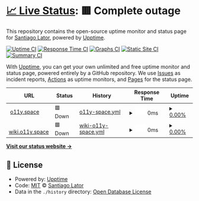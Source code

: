 # [📈 Live Status](https://santiagolator.github.io/upptime): <!--live status--> **🟥 Complete outage**

This repository contains the open-source uptime monitor and status page for [Santiago Lator](https://flowcv.me/santiago-lator), powered by [Upptime](https://github.com/upptime/upptime).

[![Uptime CI](https://github.com/santiagolator/upptime/workflows/Uptime%20CI/badge.svg)](https://github.com/santiagolator/upptime/actions?query=workflow%3A%22Uptime+CI%22)
[![Response Time CI](https://github.com/santiagolator/upptime/workflows/Response%20Time%20CI/badge.svg)](https://github.com/santiagolator/upptime/actions?query=workflow%3A%22Response+Time+CI%22)
[![Graphs CI](https://github.com/santiagolator/upptime/workflows/Graphs%20CI/badge.svg)](https://github.com/santiagolator/upptime/actions?query=workflow%3A%22Graphs+CI%22)
[![Static Site CI](https://github.com/santiagolator/upptime/workflows/Static%20Site%20CI/badge.svg)](https://github.com/santiagolator/upptime/actions?query=workflow%3A%22Static+Site+CI%22)
[![Summary CI](https://github.com/santiagolator/upptime/workflows/Summary%20CI/badge.svg)](https://github.com/santiagolator/upptime/actions?query=workflow%3A%22Summary+CI%22)

With [Upptime](https://upptime.js.org), you can get your own unlimited and free uptime monitor and status page, powered entirely by a GitHub repository. We use [Issues](https://github.com/santiagolator/upptime/issues) as incident reports, [Actions](https://github.com/santiagolator/upptime/actions) as uptime monitors, and [Pages](https://santiagolator.github.io/upptime) for the status page.

<!--start: status pages-->
<!-- This summary is generated by Upptime (https://github.com/upptime/upptime) -->
<!-- Do not edit this manually, your changes will be overwritten -->
<!-- prettier-ignore -->
| URL | Status | History | Response Time | Uptime |
| --- | ------ | ------- | ------------- | ------ |
| <img alt="" src="https://icons.duckduckgo.com/ip3/o11y.space.ico" height="13"> [o11y.space](https://o11y.space/) | 🟥 Down | [o11y-space.yml](https://github.com/santiagolator/upptime/commits/HEAD/history/o11y-space.yml) | <details><summary><img alt="Response time graph" src="./graphs/o11y-space/response-time-week.png" height="20"> 0ms</summary><br><a href="https://santiagolator.github.io/upptime/history/o11y-space"><img alt="Response time 369" src="https://img.shields.io/endpoint?url=https%3A%2F%2Fraw.githubusercontent.com%2Fsantiagolator%2Fupptime%2FHEAD%2Fapi%2Fo11y-space%2Fresponse-time.json"></a><br><a href="https://santiagolator.github.io/upptime/history/o11y-space"><img alt="24-hour response time 0" src="https://img.shields.io/endpoint?url=https%3A%2F%2Fraw.githubusercontent.com%2Fsantiagolator%2Fupptime%2FHEAD%2Fapi%2Fo11y-space%2Fresponse-time-day.json"></a><br><a href="https://santiagolator.github.io/upptime/history/o11y-space"><img alt="7-day response time 0" src="https://img.shields.io/endpoint?url=https%3A%2F%2Fraw.githubusercontent.com%2Fsantiagolator%2Fupptime%2FHEAD%2Fapi%2Fo11y-space%2Fresponse-time-week.json"></a><br><a href="https://santiagolator.github.io/upptime/history/o11y-space"><img alt="30-day response time 0" src="https://img.shields.io/endpoint?url=https%3A%2F%2Fraw.githubusercontent.com%2Fsantiagolator%2Fupptime%2FHEAD%2Fapi%2Fo11y-space%2Fresponse-time-month.json"></a><br><a href="https://santiagolator.github.io/upptime/history/o11y-space"><img alt="1-year response time 411" src="https://img.shields.io/endpoint?url=https%3A%2F%2Fraw.githubusercontent.com%2Fsantiagolator%2Fupptime%2FHEAD%2Fapi%2Fo11y-space%2Fresponse-time-year.json"></a></details> | <details><summary><a href="https://santiagolator.github.io/upptime/history/o11y-space">0.00%</a></summary><a href="https://santiagolator.github.io/upptime/history/o11y-space"><img alt="All-time uptime 58.00%" src="https://img.shields.io/endpoint?url=https%3A%2F%2Fraw.githubusercontent.com%2Fsantiagolator%2Fupptime%2FHEAD%2Fapi%2Fo11y-space%2Fuptime.json"></a><br><a href="https://santiagolator.github.io/upptime/history/o11y-space"><img alt="24-hour uptime 0.00%" src="https://img.shields.io/endpoint?url=https%3A%2F%2Fraw.githubusercontent.com%2Fsantiagolator%2Fupptime%2FHEAD%2Fapi%2Fo11y-space%2Fuptime-day.json"></a><br><a href="https://santiagolator.github.io/upptime/history/o11y-space"><img alt="7-day uptime 0.00%" src="https://img.shields.io/endpoint?url=https%3A%2F%2Fraw.githubusercontent.com%2Fsantiagolator%2Fupptime%2FHEAD%2Fapi%2Fo11y-space%2Fuptime-week.json"></a><br><a href="https://santiagolator.github.io/upptime/history/o11y-space"><img alt="30-day uptime 0.00%" src="https://img.shields.io/endpoint?url=https%3A%2F%2Fraw.githubusercontent.com%2Fsantiagolator%2Fupptime%2FHEAD%2Fapi%2Fo11y-space%2Fuptime-month.json"></a><br><a href="https://santiagolator.github.io/upptime/history/o11y-space"><img alt="1-year uptime 1.66%" src="https://img.shields.io/endpoint?url=https%3A%2F%2Fraw.githubusercontent.com%2Fsantiagolator%2Fupptime%2FHEAD%2Fapi%2Fo11y-space%2Fuptime-year.json"></a></details>
| <img alt="" src="https://icons.duckduckgo.com/ip3/wiki.o11y.space.ico" height="13"> [wiki.o11y.space](https://wiki.o11y.space/) | 🟥 Down | [wiki-o11y-space.yml](https://github.com/santiagolator/upptime/commits/HEAD/history/wiki-o11y-space.yml) | <details><summary><img alt="Response time graph" src="./graphs/wiki-o11y-space/response-time-week.png" height="20"> 0ms</summary><br><a href="https://santiagolator.github.io/upptime/history/wiki-o11y-space"><img alt="Response time 0" src="https://img.shields.io/endpoint?url=https%3A%2F%2Fraw.githubusercontent.com%2Fsantiagolator%2Fupptime%2FHEAD%2Fapi%2Fwiki-o11y-space%2Fresponse-time.json"></a><br><a href="https://santiagolator.github.io/upptime/history/wiki-o11y-space"><img alt="24-hour response time 0" src="https://img.shields.io/endpoint?url=https%3A%2F%2Fraw.githubusercontent.com%2Fsantiagolator%2Fupptime%2FHEAD%2Fapi%2Fwiki-o11y-space%2Fresponse-time-day.json"></a><br><a href="https://santiagolator.github.io/upptime/history/wiki-o11y-space"><img alt="7-day response time 0" src="https://img.shields.io/endpoint?url=https%3A%2F%2Fraw.githubusercontent.com%2Fsantiagolator%2Fupptime%2FHEAD%2Fapi%2Fwiki-o11y-space%2Fresponse-time-week.json"></a><br><a href="https://santiagolator.github.io/upptime/history/wiki-o11y-space"><img alt="30-day response time 0" src="https://img.shields.io/endpoint?url=https%3A%2F%2Fraw.githubusercontent.com%2Fsantiagolator%2Fupptime%2FHEAD%2Fapi%2Fwiki-o11y-space%2Fresponse-time-month.json"></a><br><a href="https://santiagolator.github.io/upptime/history/wiki-o11y-space"><img alt="1-year response time 0" src="https://img.shields.io/endpoint?url=https%3A%2F%2Fraw.githubusercontent.com%2Fsantiagolator%2Fupptime%2FHEAD%2Fapi%2Fwiki-o11y-space%2Fresponse-time-year.json"></a></details> | <details><summary><a href="https://santiagolator.github.io/upptime/history/wiki-o11y-space">0.00%</a></summary><a href="https://santiagolator.github.io/upptime/history/wiki-o11y-space"><img alt="All-time uptime 35.81%" src="https://img.shields.io/endpoint?url=https%3A%2F%2Fraw.githubusercontent.com%2Fsantiagolator%2Fupptime%2FHEAD%2Fapi%2Fwiki-o11y-space%2Fuptime.json"></a><br><a href="https://santiagolator.github.io/upptime/history/wiki-o11y-space"><img alt="24-hour uptime 0.00%" src="https://img.shields.io/endpoint?url=https%3A%2F%2Fraw.githubusercontent.com%2Fsantiagolator%2Fupptime%2FHEAD%2Fapi%2Fwiki-o11y-space%2Fuptime-day.json"></a><br><a href="https://santiagolator.github.io/upptime/history/wiki-o11y-space"><img alt="7-day uptime 0.00%" src="https://img.shields.io/endpoint?url=https%3A%2F%2Fraw.githubusercontent.com%2Fsantiagolator%2Fupptime%2FHEAD%2Fapi%2Fwiki-o11y-space%2Fuptime-week.json"></a><br><a href="https://santiagolator.github.io/upptime/history/wiki-o11y-space"><img alt="30-day uptime 0.00%" src="https://img.shields.io/endpoint?url=https%3A%2F%2Fraw.githubusercontent.com%2Fsantiagolator%2Fupptime%2FHEAD%2Fapi%2Fwiki-o11y-space%2Fuptime-month.json"></a><br><a href="https://santiagolator.github.io/upptime/history/wiki-o11y-space"><img alt="1-year uptime 0.00%" src="https://img.shields.io/endpoint?url=https%3A%2F%2Fraw.githubusercontent.com%2Fsantiagolator%2Fupptime%2FHEAD%2Fapi%2Fwiki-o11y-space%2Fuptime-year.json"></a></details>

<!--end: status pages-->

[**Visit our status website →**](https://santiagolator.github.io/upptime)

## 📄 License

- Powered by: [Upptime](https://github.com/upptime/upptime)
- Code: [MIT](./LICENSE) © [Santiago Lator](https://flowcv.me/santiago-lator)
- Data in the `./history` directory: [Open Database License](https://opendatacommons.org/licenses/odbl/1-0/)
